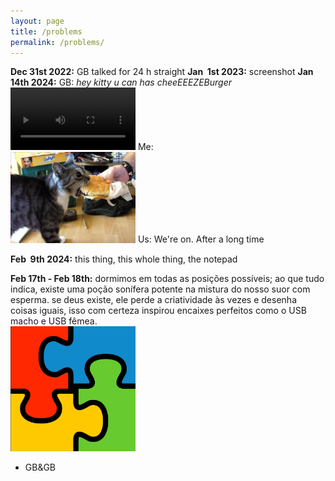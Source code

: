 ```yaml
---
layout: page
title: /problems
permalink: /problems/
---
```

**Dec 31st 2022:** GB talked for 24 h straight
**Jan &nbsp;1st 2023:** screenshot 
**Jan 14th 2024:** 
GB: _hey kitty u can has cheeEEEZEBurger_ 
<video src="/assets/videos/xb.mp4" width="200" controls title="back 0n track"></video>
Me:  
<img src="/assets/images/xb.jpg" alt="ME" width="200" />
Us:
We're on.
After a long time  

**Feb &nbsp;9th 2024:** this thing, this whole thing, the notepad

**Feb 17th - Feb 18th:** dormimos em todas as posições possíveis; ao que tudo indica, existe uma poção sonífera potente na mistura do nosso suor com esperma. se deus existe, ele perde a criatividade às vezes e desenha coisas iguais, isso com certeza inspirou encaixes perfeitos como o USB macho e USB fêmea.  
<img src="/assets/images/office95.png" alt="office95-fitpuzzle" width="200" />


  
- GB&GB 

